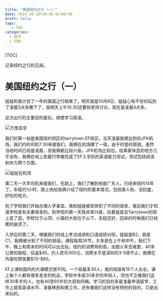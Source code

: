 ```yaml
---
title: "美国纽约之行（一）"
date: 2019-10-10T10:29:42+08:00
draft: false
tags: 
   - TAG
categories:
  - 技术
  - 归档
---
```


[TOC]

记录纽约之行的见闻。

<!--more-->

# 美国纽约之行（一）

娃娃和我计划了一年的美国之行结束了。明天就是10月8日，娃娃心有不甘的玩到了凌晨3点多睡下了，我明天上午10:30还要和老师讨论，现在是凌晨4点多。

这次出行的主要目的是玩，顺便学习英语。

![万里高空](https://gitee.com/gdhu/prvpic/raw/master/2019-10-12-001.jpg)

我们的第一站是美国纽约郊区的tarrytown EF校区。当天凌晨我俩达到的JFK机场，我们约的司机7:30来接我们，我俩在机场蹲了一宿。由于时差的原因，虽然当地时间已经是凌晨，但我俩都比较兴奋。JFK机场比较旧，给乘客休息的地方几乎没有，我俩在地上垫着行李箱完成了EF入学前的英语能力测试，测试包括阅读和听力两个方面。

![娃娃在机场](https://gitee.com/gdhu/prvpic/raw/master/2019-10-12-002.jpg)

第二天一大早司机来接我们，在路上，我们了解到他是广东人，已经来纽约14年了。车程约1小时，路上他给我俩介绍了纽约的基本情况，包括唐人街、法拉盛，好吃的地方。

到了学校我们开始办理入学事宜。我和娃娃被安排到了不同的宿舍，事后我们才知道学校是有夫妻宿舍的。到学校的第一天我非常兴奋，拉着娃娃去Tarrytown的街上逛了逛。学校位于山顶，小镇的大街位于山下，去程还好，回来的时候我们已经累的崩溃了。

入学后的第二天，根据我们的线上考试成绩和口语成绩分班。娃娃是B2，我是C1，我俩被分到了不同的班级。课程每周26节，大多是在上午和中午。我们下午、晚上和周末的时间可以出去玩。纽约的消费特别高，坐趟火车去城里，40多公里的路程，往返\$45，约人民币300元，消费水平是深圳的3-5倍不止，我俩在外面吃顿饭要\$70-\$80。

EF上课和国内的大课模式很不同。一个班最多30人，我的班级有15个人左右，课上每个人都有很多发言的机会。学校中多是20多岁的年轻人，但也不乏像我们这样30多岁的人，也有40至60岁的大叔和阿姨。学习的目的多是准备申请留学、工作上提高英语水平、准备移民和换工作。还有像我们这样没有特别的目的，只是出来玩的。

